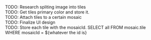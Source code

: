 TODO: Research spliting image into tiles</br>
TODO: Get tiles primary color and store it.</br>
TODO: Attach tiles to a certain mosaic</br>
TODO: Finalize UI design</br>
TODO: Store each tile with the mosaicId. SELECT all FROM mosaic.tile WHERE mosaicId = ${whatever the id is}
